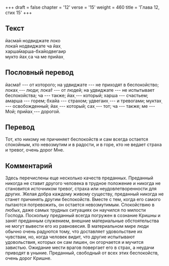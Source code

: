 +++
draft = false
chapter = '12'
verse = '15'
weight = 460
title = 'Глава 12, стих 15'
+++
## Текст

йасма̄н нодвиджате локо  
лока̄н нодвиджате ча йах̣  
харша̄марша-бхайодвегаир  
мукто йах̣ са ча ме прийах̣

## Пословный перевод

йасма̄т --- от которого; на удвиджате --- не приходят в беспокойство;
локах̣ --- люди; лока̄т --- от людей; на удвиджате --- не испытывает
беспокойства; ча --- также; йах̣ --- который; харша --- счастьем; амарша
--- горем; бхайа --- страхом; удвегаих̣ --- и тревогами; муктах̣ ---
освобожденный; йах̣ --- который; сах̣ --- тот; ча --- также; ме --- Мой;
прийах̣ --- дорогой.

## Перевод

Тот, кто никому не причиняет беспокойств и сам всегда остается
спокойным, кто невозмутим и в радости, и в горе, кто не ведает страха и
тревог, очень дорог Мне.

## Комментарий

Здесь перечислены еще несколько качеств преданных. Преданный никогда не
ставит другого человека в трудное положение и никогда не становится
источником тревог, страха или неудовлетворенности для других. Желая
добра каждому живому существу, преданный никогда не станет причинять
другим беспокойств. Вместе с тем, когда его самого пытаются потревожить,
он остается невозмутимым. Спокойствию в любых, даже самых трудных
ситуациях он научился по милости Господа. Поскольку преданный всегда
погружен в сознание Кришны и занят преданным служением, внешние
материальные обстоятельства не могут вывести его из равновесия. В
материальном мире люди обычно очень радуются тому, что доставляет
удовольствие их чувствам, но, когда человек видит, что другие испытывают
удовольствия, которых он сам лишен, он огорчается и мучится завистью.
Ожидание мести врагов повергает его в страх, а неудачи приводят в
уныние. Преданный, свободный от всех этих беспокойств, очень дорог
Кришне.
